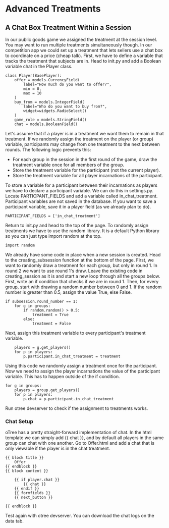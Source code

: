 # Advanced Treatments

## A Chat Box Treatment Within a Session

In our public goods game we assigned the treatment at the session level. You may want to run multiple treatments simultaneously though. In our competition app we could set up a treatment that lets sellers use a chat box to coordinate on a price (cheap talk). First, we have to define a variable that tracks the treatment that subjects are in. Head to init.py and add a Boolean variable chat in the Player class. 

    class Player(BasePlayer):
        offer = models.CurrencyField(
            label="How much do you want to offer?",
            min = 0,
            max = 10
        )
        buy_from = models.IntegerField(
            label="Who do you want to buy from?",
            widget=widgets.RadioSelect()
        )
        game_role = models.StringField()
        chat = models.BooleanField()

Let's assume that if a player is in a treatment we want them to remain in that treatment. If we randomly assign the treatment on the player (or group) variable, participants may change from one treatment to the next between rounds. The following logic prevents this:

* For each group in the session in the first round of the game, draw the treatment variable once for all members of the group.
* Store the treatment variable for the participant (not the current player).
* Store the treatment variable for all player incarnations of the participant.

To store a variable for a participant between their incarnations as players we have to declare a participant variable. We can do this in settings.py. Locate PARTICPANT_FIELDS and add a variable called in_chat_treatment. Participant variables are not saved in the database. If you want to save a participant variable, save it in a player field (as we already plan to do).

    PARTICIPANT_FIELDS = ['in_chat_treatment']

Return to init.py and head to the top of the page. To randomly assign treatments we have to use the random library. It is a default Python library so you can just type import random at the top.

    import random

We already have some code in place when a new session is created. Head to the creating_subsession function at the bottom of the page. First, we want to randomly draw a treatment for each group, but only in round 1. In round 2 we want to use round 1's draw. Leave the existing code in creating_session as it is and start a new loop through all the groups below. First, write an if condition that checks if we are in round 1. Then, for every group, start with drawing a random number between 0 and 1. If the random number is greater than 0.5, assign the value True, else False. 

    if subsession.round_number == 1:
        for g in groups:
            if random.random() > 0.5:
                treatment = True
            else:
                treatment = False

Next, assign this treatment variable to every participant's treatment variable.

        players = g.get_players()
        for p in players:
            p.participant.in_chat_treatment = treatment

Using this code we randomly assign a treatment once for the participant. Now we need to assign the player incarnations the value of the participant variable. This has to happen outside of the if condition. 

    for g in groups:
        players = group.get_players()
        for p in players:
            p.chat = p.participant.in_chat_treatment

Run otree devserver to check if the assignment to treatments works. 

### Chat Setup

oTree has a pretty straight-forward implementation of chat. In the html template we can simply add {{ chat }}, and by default all players in the same group can chat with one another. Go to Offer.html and add a chat that is only viewable if the player is in the chat treatment. 

    {{ block title }}
        Offer
    {{ endblock }}
    {{ block content }}

        {{ if player.chat }}
            {{ chat }}
        {{ endif }}
        {{ formfields }}
        {{ next_button }}

    {{ endblock }}

Test again with otree devserver. You can download the chat logs on the data tab. 
